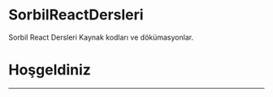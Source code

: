 # SorbilReactDersleri
Sorbil React Dersleri Kaynak kodları ve dökümasyonlar.


<h1>Hoşgeldiniz</h1>
<hr/>
